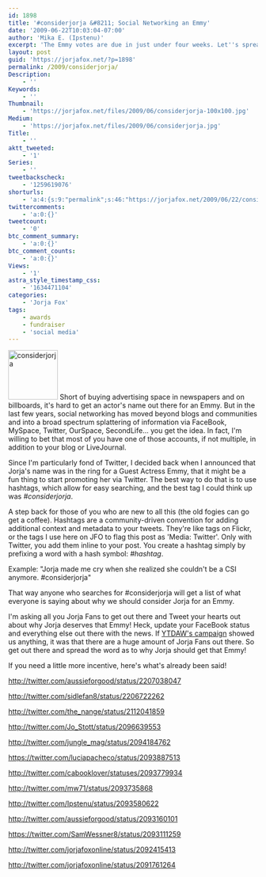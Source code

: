 ```yaml
---
id: 1898
title: '#considerjorja &#8211; Social Networking an Emmy'
date: '2009-06-22T10:03:04-07:00'
author: 'Mika E. (Ipstenu)'
excerpt: 'The Emmy votes are due in just under four weeks. Let''s spread the word on Twitter and anywhere else you can think of to get Jorja''s name out there!'
layout: post
guid: 'https://jorjafox.net/?p=1898'
permalink: /2009/considerjorja/
Description:
    - ''
Keywords:
    - ''
Thumbnail:
    - 'https://jorjafox.net/files/2009/06/considerjorja-100x100.jpg'
Medium:
    - 'https://jorjafox.net/files/2009/06/considerjorja.jpg'
Title:
    - ''
aktt_tweeted:
    - '1'
Series:
    - ''
tweetbackscheck:
    - '1259619076'
shorturls:
    - 'a:4:{s:9:"permalink";s:46:"https://jorjafox.net/2009/06/22/considerjorja/";s:7:"tinyurl";s:25:"http://tinyurl.com/ktm5xl";s:4:"isgd";s:18:"http://is.gd/52Y8g";s:5:"bitly";s:19:"http://bit.ly/dgDi8";}'
twittercomments:
    - 'a:0:{}'
tweetcount:
    - '0'
btc_comment_summary:
    - 'a:0:{}'
btc_comment_counts:
    - 'a:0:{}'
Views:
    - '1'
astra_style_timestamp_css:
    - '1634471104'
categories:
    - 'Jorja Fox'
tags:
    - awards
    - fundraiser
    - 'social media'
---
```


<a href="//static.jorjafox.net/wordpress/2009/06/considerjorja.jpg"><img src="//static.jorjafox.net/wordpress/2009/06/considerjorja-100x100.jpg" alt="considerjorja" title="considerjorja" width="100" height="100" class="alignleft size-thumbnail wp-image-1899" /></a> Short of buying advertising space in newspapers and on billboards, it's hard to get an actor's name out there for an Emmy. But in the last few years, social networking has moved beyond blogs and communities and into a broad spectrum splattering of information via FaceBook, MySpace, Twitter, OurSpace, SecondLife... you get the idea. In fact, I'm willing to bet that most of you have one of those accounts, if not multiple, in addition to your blog or LiveJournal.

Since I'm particularly fond of Twitter, I decided back when I announced that Jorja's name was in the ring for a Guest Actress Emmy, that it might be a fun thing to start promoting her via Twitter.  The best way to do that is to use hashtags, which allow for easy searching, and the best tag I could think up was <em>#considerjorja</em>.

A step back for those of you who are new to all this (the old fogies can go get a coffee).  Hashtags are a community-driven convention for adding additional context and metadata to your tweets. They're like tags on Flickr, or the tags I use here on JFO to flag this post as 'Media: Twitter'.  Only with Twitter, you add them inline to your post. You create a hashtag simply by prefixing a word with a hash symbol: <em>#hashtag</em>.

Example: "Jorja made me cry when she realized she couldn't be a CSI anymore. #considerjorja"

That way anyone who searches for #considerjorja will get a list of what everyone is saying about why we should consider Jorja for an Emmy.

I'm asking all you Jorja Fans to get out there and Tweet your hearts out about why Jorja deserves that Emmy!  Heck, update your FaceBook status and everything else out there with the news. If <a href="http://yourtaxdollarsatwork.org">YTDAW's campaign</a> showed us anything, it was that there are a huge amount of Jorja Fans out there.  So get out there and spread the word as to why Jorja should get that Emmy!

If you need a little more incentive, here's what's already been said!

http://twitter.com/aussieforgood/status/2207038047

http://twitter.com/sidlefan8/status/2206722262

http://twitter.com/the_nange/status/2112041859

http://twitter.com/Jo_Stott/status/2096639553

http://twitter.com/jungle_mag/status/2094184762

https://twitter.com/luciapacheco/status/2093887513

http://twitter.com/cabooklover/statuses/2093779934

http://twitter.com/mw71/status/2093735868

http://twitter.com/Ipstenu/status/2093580622

http://twitter.com/aussieforgood/status/2093160101

https://twitter.com/SamWessner8/status/2093111259

http://twitter.com/jorjafoxonline/status/2092415413

http://twitter.com/jorjafoxonline/status/2091761264